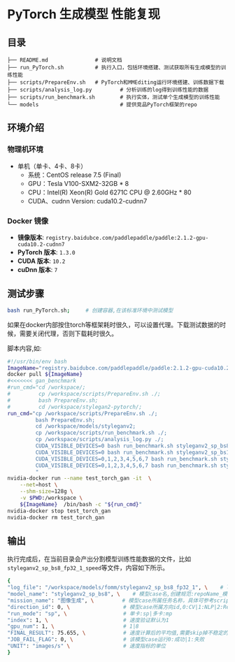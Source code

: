 # PyTorch 生成模型 性能复现
## 目录 

```
├── README.md               # 说明文档 
├── run_PyTorch.sh          # 执行入口，包括环境搭建、测试获取所有生成模型的训练性能 
├── scripts/PrepareEnv.sh   # PyTorch和MMEditing运行环境搭建、训练数据下载
├── scripts/analysis_log.py         # 分析训练的log得到训练性能的数据
├── scripts/run_benchmark.sh        # 执行实体，测试单个生成模型的训练性能
└── models                          # 提供竞品PyTorch框架的repo
```

## 环境介绍
### 物理机环境
- 单机（单卡、4卡、8卡）
  - 系统：CentOS release 7.5 (Final)
  - GPU：Tesla V100-SXM2-32GB * 8
  - CPU：Intel(R) Xeon(R) Gold 6271C CPU @ 2.60GHz * 80
  - CUDA、cudnn Version: cuda10.2-cudnn7

### Docker 镜像

- **镜像版本**: `registry.baidubce.com/paddlepaddle/paddle:2.1.2-gpu-cuda10.2-cudnn7`
- **PyTorch 版本**: `1.3.0` 
- **CUDA 版本**: `10.2`
- **cuDnn 版本**: `7`

## 测试步骤

```bash
bash run_PyTorch.sh;     # 创建容器,在该标准环境中测试模型   
```

如果在docker内部按住torch等框架耗时很久，可以设置代理。下载测试数据的时候，需要关闭代理，否则下载耗时很久。

脚本内容,如:

```bash
#!/usr/bin/env bash
ImageName="registry.baidubce.com/paddlepaddle/paddle:2.1.2-gpu-cuda10.2-cudnn7";
docker pull ${ImageName}
#<<<<<<< gan_benchmark
#run_cmd="cd /workspace/;
#         cp /workspace/scripts/PrepareEnv.sh ./;
#         bash PrepareEnv.sh;
#         cd /workspace/stylegan2-pytorch/;
run_cmd="cp /workspace/scripts/PrepareEnv.sh ./;
         bash PrepareEnv.sh;
         cd /workspace/models/styleganv2;
         cp /workspace/scripts/run_benchmark.sh ./;
         cp /workspace/scripts/analysis_log.py ./;
         CUDA_VISIBLE_DEVICES=0 bash run_benchmark.sh styleganv2_sp_bs8 sp fp32 8 300 4;
         CUDA_VISIBLE_DEVICES=0 bash run_benchmark.sh styleganv2_sp_bs16 sp fp32 16 300 4;
         CUDA_VISIBLE_DEVICES=0,1,2,3,4,5,6,7 bash run_benchmark.sh styleganv2_mp_bs32 mp fp32 8 300 4;
         CUDA_VISIBLE_DEVICES=0,1,2,3,4,5,6,7 bash run_benchmark.sh styleganv2_mp_bs64 mp fp32 16 300 4;
         "
nvidia-docker run --name test_torch_gan -it  \
    --net=host \
    --shm-size=128g \
    -v $PWD:/workspace \
    ${ImageName}  /bin/bash -c "${run_cmd}"
nvidia-docker stop test_torch_gan
nvidia-docker rm test_torch_gan
```

## 输出

执行完成后，在当前目录会产出分割模型训练性能数据的文件，比如`styleganv2_sp_bs8_fp32_1_speed`等文件，内容如下所示。

```bash
{
"log_file": "/workspace/models/fomm/styleganv2_sp_bs8_fp32_1", \    # log 目录,创建规范见PrepareEnv.sh 
"model_name": "styleganv2_sp_bs8", \    # 模型case名,创建规范:repoName_模型名_bs${bs_item}_${fp_item} 
"mission_name": "图像生成", \         # 模型case所属任务名称，具体可参考scripts/config.ini      
"direction_id": 0, \                 # 模型case所属方向id,0:CV|1:NLP|2:Rec 具体可参考benchmark/scripts/config.ini    
"run_mode": "sp", \                  # 单卡:sp|多卡:mp
"index": 1, \                        # 速度验证默认为1
"gpu_num": 1, \                      # 1|8
"FINAL_RESULT": 75.655, \            # 速度计算后的平均值,需要skip掉不稳定的前几步值
"JOB_FAIL_FLAG": 0, \                # 该模型case运行0:成功|1:失败
"UNIT": "images/s" \                 # 速度指标的单位 
}
```



